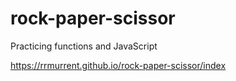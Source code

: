 # rock-paper-scissor
Practicing functions and JavaScript


https://rrmurrent.github.io/rock-paper-scissor/index